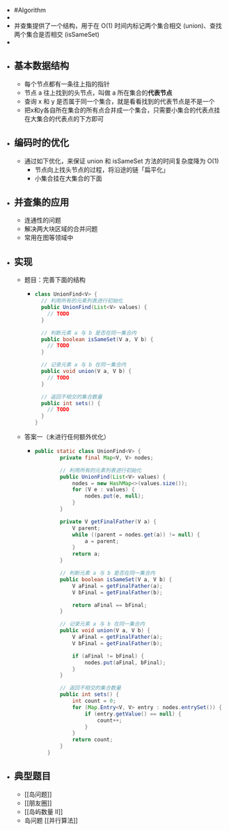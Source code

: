 - #Algorithm
-
- 并查集提供了一个结构，用于在 O(1) 时间内标记两个集合相交 (union)、查找两个集合是否相交 (isSameSet)
-
- ## 基本数据结构
	- 每个节点都有一条往上指的指针
	- 节点 a 往上找到的头节点，叫做 a 所在集合的**代表节点**
	- 查询 x 和 y 是否属于同一个集合，就是看看找到的代表节点是不是一个
	- 把x和y各自所在集合的所有点合并成一个集合，只需要小集合的代表点挂在大集合的代表点的下方即可
- ## 编码时的优化
	- 通过如下优化，来保证 union 和 isSameSet 方法的时间复杂度降为 O(1)
		- 节点向上找头节点的过程，将沿途的链「扁平化」
		- 小集合挂在大集合的下面
- ## 并查集的应用
	- 连通性的问题
	- 解决两大块区域的合并问题
	- 常用在图等领域中
- ## 实现
	- 题目：完善下面的结构
		- ```java
		  class UnionFind<V> {
		    // 利用所有的元素列表进行初始化
		    public UnionFind(List<V> values) {
		      // TODO
		    }
		  
		    // 判断元素 a 与 b 是否在同一集合内
		    public boolean isSameSet(V a, V b) {
		      // TODO
		    }
		  
		    // 记录元素 a 与 b 在同一集合内
		    public void union(V a, V b) {
		      // TODO
		    }
		  
		    // 返回不相交的集合数量
		    public int sets() {
		      // TODO
		    }
		  }
		  ```
	- 答案一（未进行任何额外优化）
		- ```java
		  public static class UnionFind<V> {
		          private final Map<V, V> nodes;
		  
		          // 利用所有的元素列表进行初始化
		          public UnionFind(List<V> values) {
		              nodes = new HashMap<>(values.size());
		              for (V e : values) {
		                  nodes.put(e, null);
		              }
		          }
		  
		          private V getFinalFather(V a) {
		              V parent;
		              while ((parent = nodes.get(a)) != null) {
		                  a = parent;
		              }
		              return a;
		          }
		  
		          // 判断元素 a 与 b 是否在同一集合内
		          public boolean isSameSet(V a, V b) {
		              V aFinal = getFinalFather(a);
		              V bFinal = getFinalFather(b);
		  
		              return aFinal == bFinal;
		          }
		  
		          // 记录元素 a 与 b 在同一集合内
		          public void union(V a, V b) {
		              V aFinal = getFinalFather(a);
		              V bFinal = getFinalFather(b);
		  
		              if (aFinal != bFinal) {
		                  nodes.put(aFinal, bFinal);
		              }
		          }
		  
		          // 返回不相交的集合数量
		          public int sets() {
		              int count = 0;
		              for (Map.Entry<V, V> entry : nodes.entrySet()) {
		                  if (entry.getValue() == null) {
		                      count++;
		                  }
		              }
		              return count;
		          }
		      }
		  ```
- ## 典型题目
	- [[岛问题]]
	- [[朋友圈]]
	- [[岛屿数量 II]]
	- 岛问题 [[并行算法]]